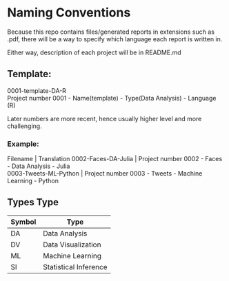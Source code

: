 # Naming Conventions

Because this repo contains files/generated reports in extensions such as .pdf, there will be a way to specify which language each report is written in.  

Either way, description of each project will be in README.md  

## Template:
0001-template-DA-R  
Project number 0001 - Name(template) - Type(Data Analysis) - Language (R)  

Later numbers are more recent, hence usually higher level and more challenging.  
### Example:  
Filename | Translation
0002-Faces-DA-Julia | Project number 0002 - Faces - Data Analysis - Julia  
0003-Tweets-ML-Python | Project number 0003 - Tweets - Machine Learning - Python  

## Types Type  
Symbol | Type
--- | ---
DA | Data Analysis  
DV | Data Visualization  
ML | Machine Learning  
SI | Statistical Inference  
